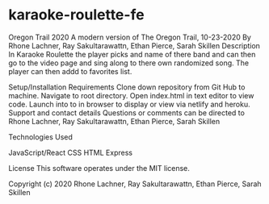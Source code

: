 # karaoke-roulette-fe
Oregon Trail 2020
A modern version of The Oregon Trail, 10-23-2020
By Rhone Lachner, Ray Sakultarawattn, Ethan Pierce, Sarah Skillen
Description
In Karaoke Roulette the player picks and name of there band and can then go to the video page and sing along to there
own randomized song. The player can then addd to favorites list.

Setup/Installation Requirements
Clone down repository from Git Hub to machine.
Navigate to root directory.
Open index.html in text editor to view code.
Launch into to in browser to display or view via netlify and heroku.
Support and contact details
Questions or comments can be directed to Rhone Lachner, Ray Sakultarawattn, Ethan Pierce, Sarah Skillen

Technologies Used

JavaScript/React
CSS
HTML
Express

License
This software operates under the MIT license.

Copyright (c) 2020  Rhone Lachner, Ray Sakultarawattn, Ethan Pierce, Sarah Skillen